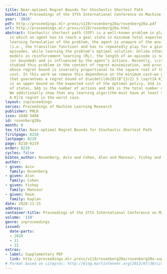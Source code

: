 ```yaml
---
title: Near-optimal Regret Bounds for Stochastic Shortest Path
booktitle: Proceedings of the 37th International Conference on Machine Learning
year: '2020'
pdf: http://proceedings.mlr.press/v119/rosenberg20a/rosenberg20a.pdf
url: http://proceedings.mlr.press/v119/rosenberg20a.html
abstract: Stochastic shortest path (SSP) is a well-known problem in planning and control,
  in which an agent has to reach a goal state in minimum total expected cost. In the
  learning formulation of the problem, the agent is unaware of the environment dynamics
  (i.e., the transition function) and has to repeatedly play for a given number of
  episodes, while learning the problem’s optimal solution. Unlike other well-studied
  models in reinforcement learning (RL), the length of an episode is not predetermined
  (or bounded) and is influenced by the agent’s actions. Recently, \cite{tarbouriech2019noregret}
  studied this problem in the context of regret minimization, and provided an algorithm
  whose regret bound is inversely proportional to the square root of the minimum instantaneous
  cost. In this work we remove this dependence on the minimum cost—we give an algorithm
  that guarantees a regret bound of $\widetilde{O}(B^{3/2} S \sqrt{A K})$, where $B$
  is an upper bound on the expected cost of the optimal policy, $S$ is the number
  of states, $A$ is the number of actions and $K$ is the total number of episodes.
  We additionally show that any learning algorithm must have at least $\Omega(B \sqrt{S
  A K})$ regret in the worst case.
layout: inproceedings
series: Proceedings of Machine Learning Research
publisher: PMLR
issn: 2640-3498
id: rosenberg20a
month: 0
tex_title: Near-optimal Regret Bounds for Stochastic Shortest Path
firstpage: 8210
lastpage: 8219
page: 8210-8219
order: 8210
cycles: false
bibtex_author: Rosenberg, Aviv and Cohen, Alon and Mansour, Yishay and Kaplan, Haim
author:
- given: Aviv
  family: Rosenberg
- given: Alon
  family: Cohen
- given: Yishay
  family: Mansour
- given: Haim
  family: Kaplan
date: 2020-11-21
address: 
container-title: Proceedings of the 37th International Conference on Machine Learning
volume: '119'
genre: inproceedings
issued:
  date-parts:
  - 2020
  - 11
  - 21
extras:
- label: Supplementary PDF
  link: http://proceedings.mlr.press/v119/rosenberg20a/rosenberg20a-supp.pdf
# Format based on citeproc: http://blog.martinfenner.org/2013/07/30/citeproc-yaml-for-bibliographies/
---
```

